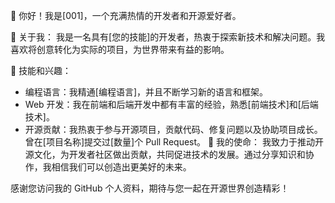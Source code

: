 👋 你好！我是[001]，一个充满热情的开发者和开源爱好者。

🚀 关于我：
我是一名具有[您的技能]的开发者，热衷于探索新技术和解决问题。我喜欢将创意转化为实际的项目，为世界带来有益的影响。

🌟 技能和兴趣：
- 编程语言：我精通[编程语言]，并且不断学习新的语言和框架。
- Web 开发：我在前端和后端开发中都有丰富的经验，熟悉[前端技术]和[后端技术]。
- 开源贡献：我热衷于参与开源项目，贡献代码、修复问题以及协助项目成长。曾在[项目名称]提交过[数量]个 Pull Request。
🌱 我的使命：
我致力于推动开源文化，为开发者社区做出贡献，共同促进技术的发展。通过分享知识和协作，我相信我们可以创造出更美好的未来。

感谢您访问我的 GitHub 个人资料，期待与您一起在开源世界创造精彩！
